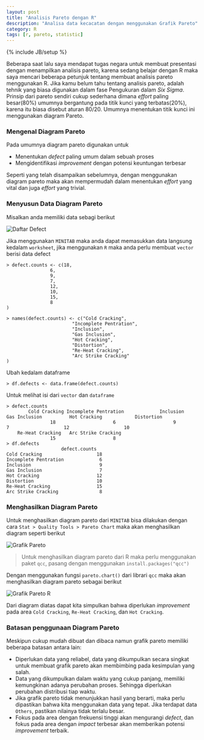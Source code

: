 ```yaml
---
layout: post
title: "Analisis Pareto dengan R"
description: "Analisa data kecacatan dengan menggunakan Grafik Pareto"
category: R
tags: [r, pareto, statistic]
---
```

{% include JB/setup %}

Beberapa saat lalu saya mendapat tugas negara untuk membuat presentasi dengan menampilkan analisis pareto, karena sedang belajar dengan R maka saya mencari beberapa petunjuk tentang membuat analisis pareto menggunakan R. Jika kamu belum tahu tentang analisis pareto, adalah tehnik yang biasa digunakan dalam fase Pengukuran dalam _Six Sigma_. Prinsip dari pareto sendiri cukup sederhana dimana _effort_ paling besar(80%) umumnya bergantung pada titik kunci yang terbatas(20%), karena itu biasa disebut aturan 80/20. Umumnya menentukan titik kunci ini menggunakan diagram Pareto.  


### Mengenal Diagram Pareto
Pada umumnya diagram pareto digunakan untuk 

- Menentukan _defect_ paling umum dalam sebuah proses  
- Mengidentifikasi _improvement_ dengan potensi keuntungan terbesar

Seperti yang telah disampaikan sebelumnya, dengan menggunakan diagram pareto maka akan mempermudah dalam menentukan _effort_ yang vital dan juga _effort_ yang trivial. 


### Menyusun Data Diagram Pareto
Misalkan anda memiliki data sebagi berikut  

<img src="{{ site.baseurl }}/img/defect.png" class="img-responsive" alt="Daftar Defect">

Jika menggunakan `MINITAB` maka anda dapat memasukkan data langsung kedalam `worksheet`, jika menggunakan `R` maka anda perlu membuat `vector` berisi data defect

    > defect.counts <- c(18,
                    6,
                    9,
                    7,
                    12,
                    10,
                    15,
                    8
    )

    > names(defect.counts) <- c("Cold Cracking",
                            "Incomplete Pentration",
                            "Inclusion",
                            "Gas Inclusion",
                            "Hot Cracking",
                            "Distortion",
                            "Re-Heat Cracking",
                            "Arc Strike Cracking"
    )

Ubah kedalam dataframe

    > df.defects <- data.frame(defect.counts)

Untuk melihat isi dari `vector` dan `dataframe`

    > defect.counts
            Cold Cracking Incomplete Pentration             Inclusion         Gas Inclusion          Hot Cracking            Distortion 
                    18                     6                     9                     7                    12                    10 
        Re-Heat Cracking   Arc Strike Cracking 
                    15                     8 
    > df.defects
                        defect.counts
    Cold Cracking                    18
    Incomplete Pentration             6
    Inclusion                         9
    Gas Inclusion                     7
    Hot Cracking                     12
    Distortion                       10
    Re-Heat Cracking                 15
    Arc Strike Cracking               8


### Menghasilkan Diagram Pareto
Untuk menghasilkan diagram pareto dari `MINITAB` bisa dilakukan dengan cara `Stat > Quality Tools > Pareto Chart` maka akan menghasilkan diagram seperti berikut

<img src="{{ site.baseurl }}/img/pareto-chart.png" class="img-responsive" alt="Grafik Pareto">

> Untuk menghasilkan diagram pareto dari R maka perlu menggunakan paket `qcc`, pasang dengan menggunakan `install.packages("qcc")`

Dengan menggunakan fungsi `pareto.chart()` dari librari `qcc` maka akan menghasilkan diagram pareto sebagai berikut

<img src="{{ site.baseurl }}/img/pareto-chart-r.png" class="img-responsive" alt="Grafik Pareto R">

Dari diagram diatas dapat kita simpulkan bahwa diperlukan _improvement_ pada area `Cold Cracking`, `Re-Heat Cracking`, dan `Hot Cracking`.


### Batasan penggunaan Diagram Pareto
Meskipun cukup mudah dibuat dan dibaca namun grafik pareto memiliki beberapa batasan antara lain:

- Diperlukan data yang reliabel, data yang dikumpulkan secara singkat untuk membuat grafik pareto akan membimbing pada kesimpulan yang salah.  
- Data yang dikumpulkan dalam waktu yang cukup panjang, memiliki kemungkinan adanya perubahan proses. Sehingga diperlukan perubahan distribusi tiap waktu.  
- Jika grafik pareto tidak menunjukkan hasil yang berarti, maka perlu dipastikan bahwa kita menggunakan data yang tepat. Jika terdapat data `Others`, pastikan nilainya tidak terlalu besar.  
- Fokus pada area dengan frekuensi tinggi akan mengurangi _defect_, dan fokus pada area dengan _impact_ terbesar akan memberikan potensi _improvement_ terbaik.  